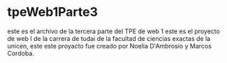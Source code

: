 # tpeWeb1Parte3
este es el archivo de la tercera parte del TPE de web 1
este es el proyecto de web I de la carrera de tudai de la facultad de ciencias exactas de la unicen, este este proyacto fue creado por Noelia D'Ambrosio y Marcos Cordoba.

